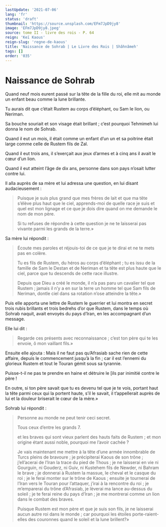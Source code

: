 ```yaml
---
lastUpdate: '2021-07-06'
lang: 'fr'
status: 'draft'
thumbnail: 'https://source.unsplash.com/EFm7JpD9jy8'
image: 'EFm7JpD9jy8.jpeg'
source: tome II - livre des rois - P. 64
reign: 'Keï Kaous'
reign-slug: 'regne-de-kaous'
title: 'Naissance de Sohrab | Le Livre des Rois | Shâhnâmeh'
tags: []
order: '035'
---
```


# Naissance de Sohrab

Quand neuf mois eurent passé sur la tête de la fille du roi, elle mit au monde un enfant beau comme la lune brillante.

Tu aurais dit que c’était Rustem au corps d’éléphant, ou Sam le lion, ou Neriman.

Sa bouche souriait et son visage était brillant ; c’est pourquoi Tehmimeh lui donna le nom de Sohrab.

Quand il eut un mois, il était comme un enfant d’un un et sa poitrine était large comme celle de Rustem fils de Zal.

Quand il eut trois ans, il s’exerçait aux jeux d’armes et à cinq ans il avait le cœur d’un lion.

Quand il eut atteint l’âge de dix ans, personne dans son pays n’osait lutter contre lui.

Il alla auprès de sa mère et lui adressa une question, en lui disant audacieusement :

> Puisque je suis plus grand que mes frères de lait et que ma tête s’élève plus haut que le ciel, apprends-moi de quelle race je suis et quel est mon lignage et ce que je dois dire quand on me demande le nom de mon père.
>
> Si tu refuses de répondre à cette question je ne te laisserai pas vivante parmi les grands de la terre.»

Sa mère lui répondit :

> Écoute mes paroles et réjouis-toi de ce que je te dirai et ne te mets pas en colère.
>
> Tu es fils de Rustem, du héros au corps d’éléphant ; tu es issu de la famille de Sam le Destan et de Neriman et ta tête est plus haute que le ciel, parce que tu descends de cette race illustre.
>
> Depuis que Dieu a créé le monde, il n’a pas paru un cavalier tel que Rustem ; jamais il n’y a en sur la terre un homme tel que Sam fils de Neriman, dontle ciel dans sa rotation n’ose atteindre la tête.»

Puis elle apporta une lettre de Rustem le guerrier et lui montra en secret trois rubis brillants et trois bedrehs d’or que Rustem, dans le temps où Sohrab naquit, avait envoyés du pays d’Iran, en les accompagnant d’un message.

Elle lui dit :

> Regarde ces présents avec reconnaissance ; c’est ton père qui te les envoie, ô mon vaillant fils.»

Ensuite elle ajouta : Mais il ne faut pas qu’Afrasiab sache rien de cette affaire, depuis le commencement jusqu’à la fin ; car il est l’ennemi du glorieux Rustem et tout le Touran gémit sous sa tyrannie.

Puisse-t-il ne pas te prendre en haine et détruire le [ils par inimitié contre le père !

En outre, si ton père savait que tu es devenu tel que je te vois, portant haut la tête parmi ceux qui la portent haute, s’il le savait, il t’appellerait auprès de lui et la douleur briserait le cœur de la mère.»

Sohrab lui répondit :

> Personne au monde ne peut tenir ceci secret.
>
> Tous ceux d’entre les grands 7.
>
> et les braves qui sont vieux parlent des hauts faits de Rustem ; et mon origine étant aussi noble, pourquoi me l’avoir cachée ?
>
> Je vais maintenant me mettre à la tête d’une armée innombrable de Turcs pleins de bravoure ; je précipiterai Kaous de son trône ; j’ell’acerai de l’Iran la trace du pied de Thous ; je ne laisserai en vie ni Gourguin, ni Gouderz, ni Guiv, ni Kustehem fils de Newder, ni Bahram le brave ; je donnerai à Rustem la massue, le cheval et le casque du roi ; je le ferai monter sur le trône de Kaous ; ensuite je tournerai de l’Iran vers le Touran pour l’attaquer, j’irai à la rencontre du roi ; je m’emparerai du trône d’Afrasiab, je lèverai ma lance au-dessus du soleil ; je te ferai reine du pays d’Iran ; je me montrerai comme un lion dans le combat des braves.
>
> Puisque Rustem est mon père et que je suis son fils, je ne laisserai aucun autre roi dans le monde ; car pourquoi les étoiles porte-raient-elles des couronnes quand le soleil et la lune brillent?»
